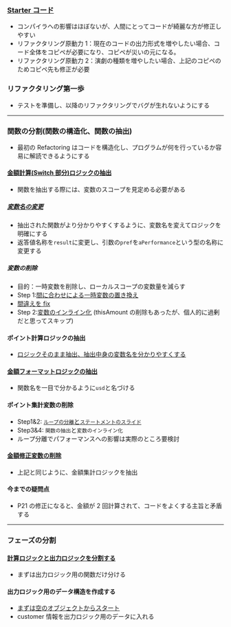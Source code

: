 ### [Starter コード](https://github.com/jinyongnan810/refactoring/commit/0df33e535d47bc479a904ed3caa258feec0d62e1)

- コンパイラへの影響はほぼないが、人間にとってコードが綺麗な方が修正しやすい
- リファクタリング原動力 1：現在のコードの出力形式を増やしたい場合、コード全体をコピペが必要になり、コピペが災いの元になる。
- リファクタリング原動力 2：演劇の種類を増やしたい場合、上記のコピペのためコピペ先も修正が必要

### リファクタリング第一歩

- テストを準備し、以降のリファクタリングでバグが生れないようにする

---

### 関数の分割(関数の構造化、関数の抽出)

- 最初の Refactoring はコードを構造化し、プログラムが何を行っているか容易に解読できるようにする

#### [金額計算(Switch 部分)ロジックの抽出](https://github.com/jinyongnan810/refactoring/commit/506d24ed6c25bf272af4a8dbe51ec77cf57f3920)

- 関数を抽出する際には、変数のスコープを見定める必要がある

##### [変数名の変更](https://github.com/jinyongnan810/refactoring/commit/f823ac0bda8dfccffbcfc4fe655c374f71fcef1f)

- 抽出された関数がより分かりやすくするように、変数名を変えてロジックを明確にする
- 返答値名称を`result`に変更し、引数の`pref`を`aPerformance`という型の名称に変更する

##### 変数の削除

- 目的：一時変数を削除し、ローカルスコープの変数量を減らす
- Step 1:[間に合わせによる一時変数の置き換え](https://github.com/jinyongnan810/refactoring/commit/d78fe96d421913474b24f2b53af18eca7db2f9f6#diff-dd9e87fcdc315898d854026f42e7454b873ba7446e84c7b01f534e38229ef7ae)
- [間違えを fix](https://github.com/jinyongnan810/refactoring/commit/4cdda5376fe08f4f3ccd31b2c96f998d37eeaa02#diff-dd9e87fcdc315898d854026f42e7454b873ba7446e84c7b01f534e38229ef7ae)
- Step 2:[変数のインライン化](https://github.com/jinyongnan810/refactoring/commit/8b29d090a2fb481bd408f9fe8de73cb23aecadba) (thisAmount の削除もあったが、個人的に過剰だと思ってスキップ)

#### ポイント計算ロジックの抽出

- [ロジックそのまま抽出、抽出中身の変数名を分かりやすくする](https://github.com/jinyongnan810/refactoring/commit/3844195d4dc232c7acb1f8cbfc48a22067bb30ee)

#### [金額フォーマットロジックの抽出](https://github.com/jinyongnan810/refactoring/commit/8ef4740efaf028006aff2362d617931a2de0f31a#diff-dd9e87fcdc315898d854026f42e7454b873ba7446e84c7b01f534e38229ef7ae)

- 関数名を一目で分かるように`usd`と名づける

#### ポイント集計変数の削除

- Step1&2: [`ループの分離`と`ステートメントのスライド`](https://github.com/jinyongnan810/refactoring/commit/9c42ffe3c614b3f78a6f1f30d5e1a4c920c32bfa#diff-dd9e87fcdc315898d854026f42e7454b873ba7446e84c7b01f534e38229ef7ae)
- Step3&4: `関数の抽出`と`変数のインライン化`
- ループ分離でパフォーマンスへの影響は実際のところ要検討

#### [金額修正変数の削除](https://github.com/jinyongnan810/refactoring/commit/19fd25df7e31c6bcbb742244673b31685e9095aa#diff-dd9e87fcdc315898d854026f42e7454b873ba7446e84c7b01f534e38229ef7ae)

- 上記と同じように、金額集計ロジックを抽出

#### 今までの疑問点

- P21 の修正になると、金額が 2 回計算されて、コードをよくする主旨と矛盾する

---

### フェーズの分割

#### [計算ロジックと出力ロジックを分割する](https://github.com/jinyongnan810/refactoring/commit/da00e21bcff62b5c0d7d1f7704d674a92ad4d050)

- まずは出力ロジック用の関数だけ分ける

#### 出力ロジック用のデータ構造を作成する

- [まずは空のオブジェクトからスタート](https://github.com/jinyongnan810/refactoring/commit/8d47abec6dcd3f6ffbc0767649e4aab2b805c13a)
- customer 情報を出力ロジック用のデータに入れる
